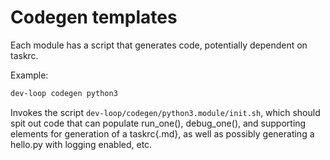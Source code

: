 # Codegen templates

Each module has a script that generates code, potentially dependent on taskrc.

Example:
```bash
dev-loop codegen python3
```
Invokes the script `dev-loop/codegen/python3.module/init.sh`, which should spit out code that can populate run_one(), debug_one(), and supporting elements for generation of a taskrc{.md}, as well as possibly generating a hello.py with logging enabled, etc.

